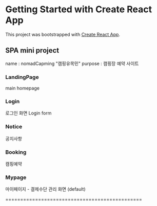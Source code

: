 # Getting Started with Create React App

This project was bootstrapped with [Create React App](https://github.com/facebook/create-react-app).

## SPA mini project

name : nomadCapming "캠핑유목민"
purpose : 캠핑장 예약 사이트

### LandingPage 

main homepage

### Login

로그인 화면
Login form

### Notice

공지사항

### Booking

캠핑예약

### Mypage
마이페이지 - 결제수단 관리 화면 (default)

==============================================


